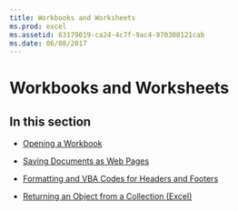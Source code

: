 ```yaml
---
title: Workbooks and Worksheets
ms.prod: excel
ms.assetid: 63179019-ca24-4c7f-9ac4-970300121cab
ms.date: 06/08/2017
---
```



# Workbooks and Worksheets

## In this section


-  [Opening a Workbook](opening-a-workbook.md)
    
-  [Saving Documents as Web Pages](saving-documents-as-web-pages.md)
    
-  [Formatting and VBA Codes for Headers and Footers](formatting-and-vba-codes-for-headers-and-footers.md)
    
-  [Returning an Object from a Collection (Excel)](returning-an-object-from-a-collection-excel.md)
    

